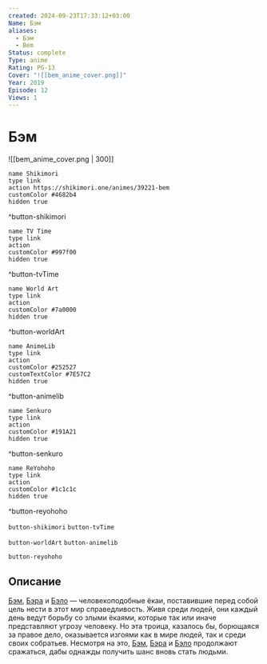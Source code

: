 ```yaml
---
created: 2024-09-23T17:33:12+03:00
Name: Бэм
aliases:
  - Бэм
  - Bem
Status: complete
Type: anime
Rating: PG-13
Cover: "![[bem_anime_cover.png]]"
Year: 2019
Episode: 12
Views: 1
---
```


# Бэм

![[bem_anime_cover.png | 300]]

```button
name Shikimori
type link
action https://shikimori.one/animes/39221-bem
customColor #4682b4
hidden true
```
^button-shikimori

```button
name TV Time
type link
action 
customColor #997f00
hidden true
```
^button-tvTime

```button
name World Art
type link
action 
customColor #7a0000
hidden true
```
^button-worldArt

```button
name AnimeLib
type link
action 
customColor #252527
customTextColor #7E57C2
hidden true
```
^button-animelib

```button
name Senkuro
type link
action 
customColor #191A21
hidden true
```
^button-senkuro

```button
name ReYohoho
type link
action 
customColor #1c1c1c
hidden true
```
^button-reyohoho



`button-shikimori` `button-tvTime`

`button-worldArt` `button-animelib`

`button-reyohoho`

## Описание

[Бэм](https://shikimori.one/characters/18359-bem), [Бэра](https://shikimori.one/characters/18358-bela) и [Бэло](https://shikimori.one/characters/18357-belo) — человекоподобные ёкаи, поставившие перед собой цель нести в этот мир справедливость. Живя среди людей, они каждый день ведут борьбу со злыми ёкаями, которые так или иначе представляют угрозу человеку. Но эта троица, казалось бы, борющаяся за правое дело, оказывается изгоями как в мире людей, так и среди своих собратьев. Несмотря на это, [Бэм](https://shikimori.one/characters/18359-bem), [Бэра](https://shikimori.one/characters/18358-bela) и [Бэло](https://shikimori.one/characters/18357-belo) продолжают сражаться, дабы однажды получить шанс вновь стать людьми.
